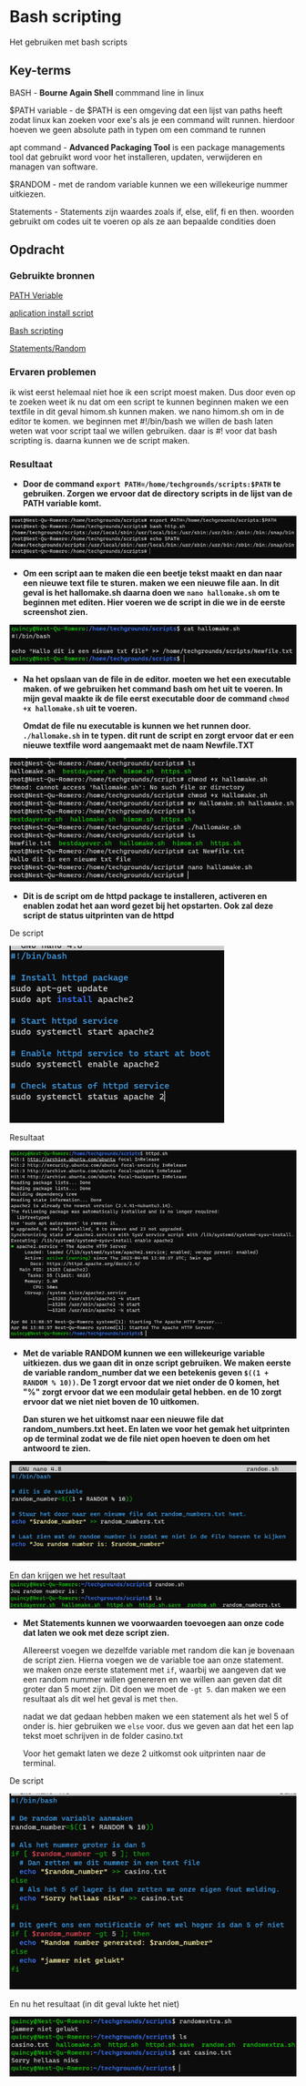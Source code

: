 # Bash scripting
Het gebruiken met bash scripts

## Key-terms
BASH - **Bourne Again Shell**  commmand line in linux 

$PATH variable - de $PATH is een omgeving dat een lijst van paths heeft zodat linux kan zoeken voor exe's als je een command wilt runnen. hierdoor hoeven we geen absolute path in typen om een command te runnen

apt command - **Advanced Packaging Tool** is een package managements tool dat gebruikt word voor het installeren, updaten, verwijderen en managen van software.

$RANDOM - met de random variable kunnen we een willekeurige nummer uitkiezen.

Statements - Statements zijn waardes zoals if, else, elif, fi en then. woorden gebruikt om codes uit te voeren op als ze aan bepaalde condities doen

## Opdracht
### Gebruikte bronnen
[PATH Veriable](https://www.baeldung.com/linux/path-variable)

[aplication install script](https://askubuntu.com/questions/519/how-do-i-write-a-shell-script-to-install-a-list-of-applications)

[Bash scripting](https://www.youtube.com/watch?v=19nN9vgcgmU)

[Statements/Random](https://linuxize.com/post/bash-if-else-statement/)




### Ervaren problemen
ik wist eerst helemaal niet hoe ik een script moest maken. Dus door even op te zoeken weet ik nu dat om een script te kunnen beginnen maken we een textfile in dit geval himom.sh kunnen maken.
we nano himom.sh om in de editor te komen. we beginnen met #!/bin/bash we willen de bash laten weten wat voor script taal we willen gebruiken. daar is #! voor dat bash scripting is. daarna kunnen we de script maken.

### Resultaat

- **Door de command `export PATH=/home/techgrounds/scripts:$PATH` te gebruiken. Zorgen we ervoor dat de directory scripts in de lijst van de PATH variable komt.**

![adding to path list](/00_includes/Add-PATH-list.png)

- **Om een script aan te maken die een beetje tekst maakt en dan naar een nieuwe text file te sturen. maken we een nieuwe file aan. In dit geval is het hallomake.sh daarna doen we `nano hallomake.sh` om te beginnen met editen. Hier voeren we de script in die we in de eerste screenshot zien.**

![scriptp1](/00_includes/newtextfile-script.png)


- **Na het opslaan van de file in de editor. moeten we het een executable maken. of we gebruiken het command bash om het uit te voeren. In mijn geval maakte ik de file eerst executable door de command `chmod +x hallomake.sh` uit te voeren.**

    **Omdat de file nu executable is kunnen we het runnen door. `./hallomake.sh` in te typen. dit runt de script en zorgt ervoor dat er een nieuwe textfile word aangemaakt met de naam Newfile.TXT**

![scriptp2](/00_includes/newtextfile-scriptp2.png)

- **Dit is de script om de httpd package te installeren, activeren en enablen zodat het aan word gezet bij het opstarten. Ook zal deze script de status uitprinten van de httpd**

De script

![Script httpd](/00_includes/install-httpd.png)

Resultaat

![Resultaat script httpd](/00_includes/install-httpdp2.png)


- **Met de variable RANDOM kunnen we een willekeurige variable uitkiezen. dus we gaan dit in onze script gebruiken. We maken eerste de variable random_number dat we een betekenis geven `$((1 + RANDOM % 10))`. De 1 zorgt ervoor dat we niet onder de 0 komen, het "%" zorgt ervoor dat we een modulair getal hebben. en de 10 zorgt ervoor dat we niet niet boven de 10 uitkomen.**

    **Dan sturen we het uitkomst naar een nieuwe file dat random_numbers.txt heet. En laten we voor het gemak het uitprinten op de terminal zodat we de file niet open hoeven te doen om het antwoord te zien.**

![random](/00_includes/randomgen.png)

En dan krijgen we het resultaat
![resultaat random](/00_includes/random-resultaat.png)

- **Met Statements kunnen we voorwaarden toevoegen aan onze code dat laten we ook met deze script zien.**
    
    Allereerst voegen we dezelfde variable met random die kan je bovenaan de script zien. Hierna voegen we de variable toe aan onze statement. we maken onze eerste statement met `if`, waarbij we aangeven dat we een random nummer willen genereren en we willen aan geven dat dit groter dan 5 moet zijn. Dit doen we moet de `-gt 5`. dan maken we een resultaat als dit wel het geval is met `then`.
    
    nadat we dat gedaan hebben maken we een statement als het wel 5 of onder is. hier gebruiken we `else` voor. dus we geven aan dat het een lap tekst moet schrijven in de folder casino.txt

    Voor het gemakt laten we deze 2 uitkomst ook uitprinten naar de terminal.

De script

![Random Deluxe](/00_includes/Random-deluxe.png)

En nu het resultaat (in dit geval lukte het niet)

![Resultaat random deluxe](/00_includes/Resultaat-random-deluxe.png)











